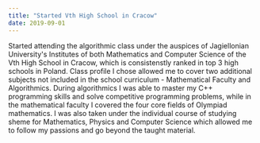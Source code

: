 ```yaml
---
title: "Started Vth High School in Cracow"
date: 2019-09-01
---
```


Started attending the algorithmic class under the auspices of Jagiellonian University's Institutes of both Mathematics and Computer Science of the Vth High School in Cracow, which is consistenstly ranked in top 3 high schools in Poland. Class profile I chose allowed me to cover two additional subjects not included in the school curriculum - Mathematical Faculty and Algorithmics. During algorithmics I was able to master my C++ programming skills and solve competitive programming problems, while in the mathematical faculty I covered the four core fields of Olympiad mathematics. I was also taken under the individual course of studying sheme for Mathematics, Physics and Computer Science which allowed me to follow my passions and go beyond the taught material.
